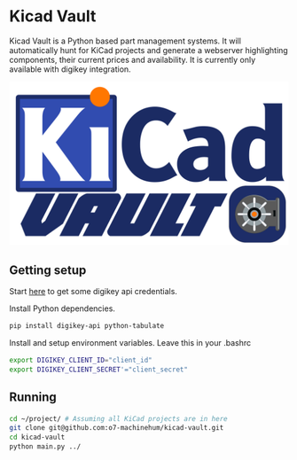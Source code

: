 # Kicad Vault
Kicad Vault is a Python based part management systems. It will automatically hunt for KiCad projects and generate a webserver highlighting components, their current prices and availability. It is currently only available with digikey integration.

![](img/logo.png)

## Getting setup
Start [here](https://developer.digikey.com/) to get some digikey api credentials.

Install Python dependencies.
``` bash
pip install digikey-api python-tabulate
```

Install and setup environment variables. Leave this in your .bashrc
``` bash
export DIGIKEY_CLIENT_ID="client_id"
export DIGIKEY_CLIENT_SECRET'="client_secret"
```

## Running
``` bash
cd ~/project/ # Assuming all KiCad projects are in here
git clone git@github.com:o7-machinehum/kicad-vault.git
cd kicad-vault
python main.py ../
```
